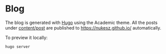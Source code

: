 # Blog

The blog is generated with [Hugo](https://gohugo.io/) using the Academic theme. All the posts under [content/post](content/post) are published to https://nukesz.github.io/ automatically.

To preview it locally:

```sh
hugo server
```
